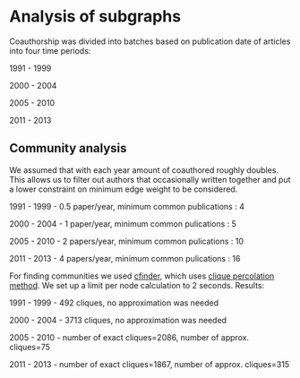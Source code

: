 # Analysis of subgraphs

Coauthorship was divided into batches based on publication date of articles into four time periods:

1991 - 1999

2000 - 2004

2005 - 2010

2011 - 2013


## Community analysis

We assumed that with each year amount of coauthored roughly doubles. This allows us to filter out authors that occasionally written together and put a lower constraint on minimum edge weight to be considered.

1991 - 1999 - 0.5 paper/year, minimum common publications : 4

2000 - 2004 - 1 paper/year, minimum common pulications  : 5

2005 - 2010 - 2 papers/year, minimum common pulications  : 10

2011 - 2013 - 4 papers/year, minimum common pulications  : 16


For finding communities we used [cfinder](http://www.cfinder.org/), which uses [clique percolation method](http://en.wikipedia.org/wiki/Clique_percolation_method). We set up a limit per node calculation to 2 seconds. Results:

1991 - 1999 - 492 cliques, no approximation was needed

2000 - 2004 -  3713 cliques, no approximation was needed

2005 - 2010 - number of exact cliques=2086, number of approx. cliques=75

2011 - 2013 - number of exact cliques=1867, number of approx. cliques=315

